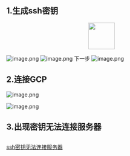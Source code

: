 ## 1.生成ssh密钥

<div align="center"> <img src="https://cdn.nlark.com/yuque/0/2020/png/631242/1578927854226-75f410a9-7a01-4b02-acd7-70c17616295b.png#align=left&display=inline&height=489&name=image.png&originHeight=677&originWidth=671&size=51233&status=done&style=none&width=484" width="70vw"/>
</div>

![image.png](https://cdn.nlark.com/yuque/0/2020/png/631242/1578927898262-d32374b2-243c-444b-9519-8ab39fefffde.png#align=left&display=inline&height=609&name=image.png&originHeight=609&originWidth=1255&size=115394&status=done&style=none&width=1255)
![image.png](https://cdn.nlark.com/yuque/0/2020/png/631242/1578927922133-a519d804-164f-4277-aa0b-2d00094fd2a1.png#align=left&display=inline&height=484&name=image.png&originHeight=484&originWidth=549&size=47117&status=done&style=none&width=549)
下一步
![image.png](https://cdn.nlark.com/yuque/0/2020/png/631242/1578927984376-3266cfd9-4eb2-432f-9cb9-2f70fe3bc12c.png#align=left&display=inline&height=484&name=image.png&originHeight=484&originWidth=549&size=60880&status=done&style=none&width=549)

## 2.连接GCP

![image.png](https://cdn.nlark.com/yuque/0/2020/png/631242/1578928078781-aaba2cf7-7b2b-4c51-a467-dab5388659f0.png#align=left&display=inline&height=774&name=image.png&originHeight=774&originWidth=1919&size=79116&status=done&style=none&width=1919)

![image.png](https://cdn.nlark.com/yuque/0/2020/png/631242/1578928136263-70040249-d847-4b38-a2ea-aba118a7a014.png#align=left&display=inline&height=249&name=image.png&originHeight=249&originWidth=847&size=15027&status=done&style=none&width=847)


## 3.出现密钥无法连接服务器

## 
[ssh密钥无法连接服务器](https://www.yuque.com/shihuangzhedebiji/web-server/gfvi76) 

